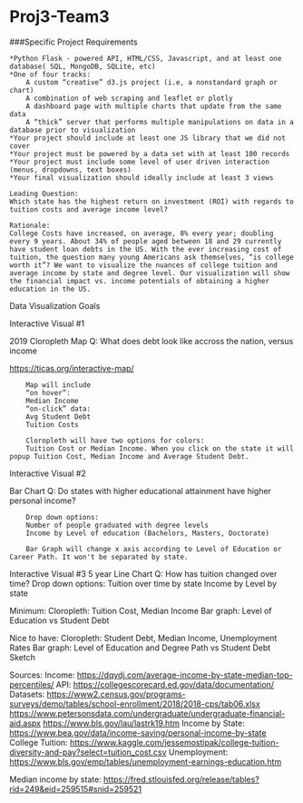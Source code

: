 # Proj3-Team3

###Specific Project Requirements

	*Python Flask - powered API, HTML/CSS, Javascript, and at least one database( SQL, MongoDB, SQLite, etc)
	*One of four tracks:
		A custom “creative” d3.js project (i.e, a nonstandard graph or chart)
		A combination of web scraping and leaflet or plotly
		A dashboard page with multiple charts that update from the same data
		A “thick” server that performs multiple manipulations on data in a database prior to visualization
	*Your project should include at least one JS library that we did not cover
	*Your project must be powered by a data set with at least 100 records
	*Your project must include some level of user driven interaction (menus, dropdowns, text boxes)
	*Your final visualization should ideally include at least 3 views

	Leading Question: 
	Which state has the highest return on investment (ROI) with regards to tuition costs and average income level?
	
	Rationale:
	College Costs have increased, on average, 8% every year; doubling every 9 years. About 34% of people aged between 18 and 29 currently have student loan debts in the US. With the ever increasing cost of tuition, the question many young Americans ask themselves, “is college worth it”? We want to visualize the nuances of college tuition and average income by state and degree level. Our visualization will show the financial impact vs. income potentials of obtaining a higher education in the US.

Data Visualization Goals 

Interactive Visual #1

2019 Cloropleth Map
Q: What does debt look like accross the nation, versus income

https://ticas.org/interactive-map/

		Map will include 
		“on hover”:
		Median Income
		“on-click” data:
		Avg Student Debt
		Tuition Costs

		Cloropleth will have two options for colors: 
		Tuition Cost or Median Income. When you click on the state it will popup Tuition Cost, Median Income and Average Student Debt.
		
Interactive Visual #2

Bar Chart
Q: Do states with higher educational attainment have higher personal income?

		Drop down options:
		Number of people graduated with degree levels
		Income by Level of education (Bachelors, Masters, Doctorate)

		Bar Graph will change x axis according to Level of Education or Career Path. It won't be separated by state.

Interactive Visual #3
5 year Line Chart
Q: How has tuition changed over time?
		Drop down options:
		Tuition over time by state
		Income by Level by state

Minimum:
Cloropleth: Tuition Cost, Median Income
Bar graph: Level of Education vs Student Debt

Nice to have:
Cloropleth: Student Debt, Median Income, Unemployment Rates
Bar graph: Level of Education and Degree Path vs Student Debt
Sketch

Sources: 
Income: https://dqydj.com/average-income-by-state-median-top-percentiles/
API: 
https://collegescorecard.ed.gov/data/documentation/
Datasets:
https://www2.census.gov/programs-surveys/demo/tables/school-enrollment/2018/2018-cps/tab06.xlsx
https://www.petersonsdata.com/undergraduate/undergraduate-financial-aid.aspx
https://www.bls.gov/lau/lastrk19.htm
Income by State: https://www.bea.gov/data/income-saving/personal-income-by-state
College Tuition: https://www.kaggle.com/jessemostipak/college-tuition-diversity-and-pay?select=tuition_cost.csv
Unemployment: https://www.bls.gov/emp/tables/unemployment-earnings-education.htm 

Median income by state:
https://fred.stlouisfed.org/release/tables?rid=249&eid=259515#snid=259521
